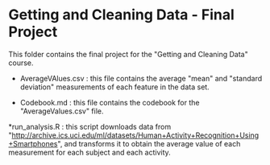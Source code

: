 # Getting and Cleaning Data - Final Project

This folder contains the final project for the "Getting and Cleaning Data" course.

* AverageVAlues.csv : this file contains the average "mean" and "standard deviation" measurements of each feature 
in the data set.

* Codebook.md : this file contains the codebook for the "AverageValues.csv" file.

*run_analysis.R : this script downloads data from "http://archive.ics.uci.edu/ml/datasets/Human+Activity+Recognition+Using+Smartphones", and transforms it to obtain the average value of each measurement for each subject and each activity.  

